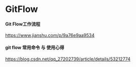 # GitFlow



#### Git Flow工作流程

https://www.jianshu.com/p/9a76e9aa9534



#### git flow 常用命令 与 使用心得

https://blog.csdn.net/qq_27202739/article/details/53212774

